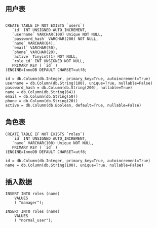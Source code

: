 ## 用户表
```mysql

CREATE TABLE IF NOT EXISTS `users`(
   `id` INT UNSIGNED AUTO_INCREMENT,
   `username` VARCHAR(100) Unique NOT NULL,
   `password_hash` VARCHAR(200) NOT NULL,
   `name` VARCHAR(64),
   `email` VARCHAR(50),
   `phone` VARCHAR(20),
   `active` Tinyint(1) NOT NULL,
   `role_id` INT UNSIGNED NOT NULL,
   PRIMARY KEY ( `id` )
)ENGINE=InnoDB DEFAULT CHARSET=utf8;
```
    id = db.Column(db.Integer, primary_key=True, autoincrement=True)
    username = db.Column(db.String(100), unique=True, nullable=False)
    password_hash = db.Column(db.String(200), nullable=True)
    name = db.Column(db.String(64))
    email = db.Column(db.String(50))
    phone = db.Column(db.String(20))
    active = db.Column(db.Boolean, default=True, nullable=False)

## 角色表
```mysql
CREATE TABLE IF NOT EXISTS `roles`(
   `id` INT UNSIGNED AUTO_INCREMENT,
   `name` VARCHAR(100) Unique NOT NULL,
   PRIMARY KEY ( `id` )
)ENGINE=InnoDB DEFAULT CHARSET=utf8;

```
    id = db.Column(db.Integer, primary_key=True, autoincrement=True)
    name = db.Column(db.String(100), unique=True, nullable=False)

## 插入数据
```mysql
INSERT INTO roles (name)
    VALUES
    ( "manager");

INSERT INTO roles (name)
    VALUES
    ( "normal_user");
```

    
